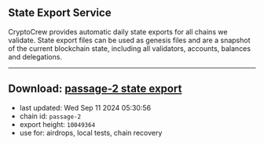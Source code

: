 ## State Export Service
CryptoCrew provides automatic daily state exports for all chains we validate. State export files can be used as genesis files and are a snapshot of the current blockchain state, including all validators, accounts, balances and delegations.

---
**Download: [passage-2 state export](https://dl-eu2.ccvalidators.com/SERVICE/passage/passage-2_export_10049364.json)**
---

- last updated: Wed Sep 11 2024 05:30:56
- chain id: `passage-2`
- export height: `10049364`
- use for: airdrops, local tests, chain recovery

